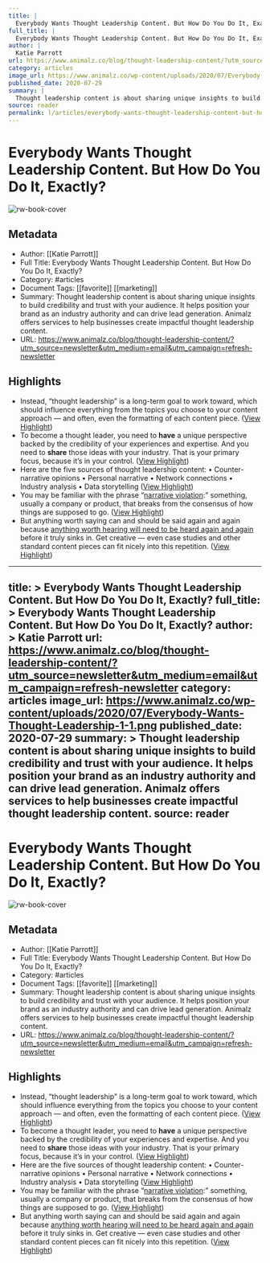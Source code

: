 ```yaml
---
title: |
  Everybody Wants Thought Leadership Content. But How Do You Do It, Exactly?
full_title: |
  Everybody Wants Thought Leadership Content. But How Do You Do It, Exactly?
author: |
  Katie Parrott
url: https://www.animalz.co/blog/thought-leadership-content/?utm_source=newsletter&utm_medium=email&utm_campaign=refresh-newsletter
category: articles
image_url: https://www.animalz.co/wp-content/uploads/2020/07/Everybody-Wants-Thought-Leadership-1-1.png
published_date: 2020-07-29
summary: |
  Thought leadership content is about sharing unique insights to build credibility and trust with your audience. It helps position your brand as an industry authority and can drive lead generation. Animalz offers services to help businesses create impactful thought leadership content.
source: reader
permalink: l/articles/everybody-wants-thought-leadership-content-but-how-do-you-do-it-exactly
---
```

# Everybody Wants Thought Leadership Content. But How Do You Do It, Exactly?

![rw-book-cover](https://www.animalz.co/wp-content/uploads/2020/07/Everybody-Wants-Thought-Leadership-1-1.png)

## Metadata
- Author: [[Katie Parrott]]
- Full Title: Everybody Wants Thought Leadership Content. But How Do You Do It, Exactly?
- Category: #articles
- Document Tags: [[favorite]] [[marketing]] 
- Summary: Thought leadership content is about sharing unique insights to build credibility and trust with your audience. It helps position your brand as an industry authority and can drive lead generation. Animalz offers services to help businesses create impactful thought leadership content.
- URL: https://www.animalz.co/blog/thought-leadership-content/?utm_source=newsletter&utm_medium=email&utm_campaign=refresh-newsletter

## Highlights
- Instead, “thought leadership” is a long-term goal to work toward, which should influence everything from the topics you choose to your content approach — and often, even the formatting of each content piece. ([View Highlight](https://read.readwise.io/read/01j1vw0twhnqc4snt1rbtksn9v))
- To become a thought leader, you need to **have** a unique perspective backed by the credibility of your experiences and expertise. And you need to **share** those ideas with your industry. That is your primary focus, because it’s in your control. ([View Highlight](https://read.readwise.io/read/01j1vw1vms3xe2ejee70vvar3j))
- Here are the five sources of thought leadership content:
  • Counter-narrative opinions
  • Personal narrative
  • Network connections
  • Industry analysis
  • Data storytelling ([View Highlight](https://read.readwise.io/read/01j1vw3ehebmm8pwmj7qbzyckf))
- You may be familiar with the phrase “[narrative violation](https://www.nytimes.com/2019/11/26/style/narrative-violation-venture-capital-tech.html):” something, usually a company or product, that breaks from the consensus of how things are supposed to go. ([View Highlight](https://read.readwise.io/read/01j1vw42ce3kfa1xypstypxhtp))
- But anything worth saying can and should be said again and again because [anything worth hearing will need to be heard again and again](https://www.animalz.co/blog/auteur-theory/) before it truly sinks in. Get creative — even case studies and other standard content pieces can fit nicely into this repetition. ([View Highlight](https://read.readwise.io/read/01j1vw6xxzwdeam7m0mnn08j02))


---
title: >
  Everybody Wants Thought Leadership Content. But How Do You Do It, Exactly?
full_title: >
  Everybody Wants Thought Leadership Content. But How Do You Do It, Exactly?
author: >
  Katie Parrott
url: https://www.animalz.co/blog/thought-leadership-content/?utm_source=newsletter&utm_medium=email&utm_campaign=refresh-newsletter
category: articles
image_url: https://www.animalz.co/wp-content/uploads/2020/07/Everybody-Wants-Thought-Leadership-1-1.png
published_date: 2020-07-29
summary: >
  Thought leadership content is about sharing unique insights to build credibility and trust with your audience. It helps position your brand as an industry authority and can drive lead generation. Animalz offers services to help businesses create impactful thought leadership content.
source: reader
---
# Everybody Wants Thought Leadership Content. But How Do You Do It, Exactly?

![rw-book-cover](https://www.animalz.co/wp-content/uploads/2020/07/Everybody-Wants-Thought-Leadership-1-1.png)

## Metadata
- Author: [[Katie Parrott]]
- Full Title: Everybody Wants Thought Leadership Content. But How Do You Do It, Exactly?
- Category: #articles
- Document Tags: [[favorite]] [[marketing]] 
- Summary: Thought leadership content is about sharing unique insights to build credibility and trust with your audience. It helps position your brand as an industry authority and can drive lead generation. Animalz offers services to help businesses create impactful thought leadership content.
- URL: https://www.animalz.co/blog/thought-leadership-content/?utm_source=newsletter&utm_medium=email&utm_campaign=refresh-newsletter

## Highlights
- Instead, “thought leadership” is a long-term goal to work toward, which should influence everything from the topics you choose to your content approach — and often, even the formatting of each content piece. ([View Highlight](https://read.readwise.io/read/01j1vw0twhnqc4snt1rbtksn9v))
- To become a thought leader, you need to **have** a unique perspective backed by the credibility of your experiences and expertise. And you need to **share** those ideas with your industry. That is your primary focus, because it’s in your control. ([View Highlight](https://read.readwise.io/read/01j1vw1vms3xe2ejee70vvar3j))
- Here are the five sources of thought leadership content:
  • Counter-narrative opinions
  • Personal narrative
  • Network connections
  • Industry analysis
  • Data storytelling ([View Highlight](https://read.readwise.io/read/01j1vw3ehebmm8pwmj7qbzyckf))
- You may be familiar with the phrase “[narrative violation](https://www.nytimes.com/2019/11/26/style/narrative-violation-venture-capital-tech.html):” something, usually a company or product, that breaks from the consensus of how things are supposed to go. ([View Highlight](https://read.readwise.io/read/01j1vw42ce3kfa1xypstypxhtp))
- But anything worth saying can and should be said again and again because [anything worth hearing will need to be heard again and again](https://www.animalz.co/blog/auteur-theory/) before it truly sinks in. Get creative — even case studies and other standard content pieces can fit nicely into this repetition. ([View Highlight](https://read.readwise.io/read/01j1vw6xxzwdeam7m0mnn08j02))


